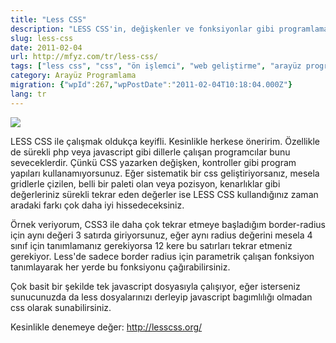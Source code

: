 ```yaml
---
title: "Less CSS"
description: "LESS CSS'in, değişkenler ve fonksiyonlar gibi programlama yapılarıyla CSS yazımını nasıl daha keyifli ve sistematik hale getirdiğini ve geliştiricilere sunduğu avantajları anlatan bir yazı."
slug: less-css
date: 2011-02-04
url: http://mfyz.com/tr/less-css/
tags: ["less css", "css", "ön işlemci", "web geliştirme", "arayüz programlama"]
category: Arayüz Programlama
migration: {"wpId":267,"wpPostDate":"2011-02-04T10:18:04.000Z"}
lang: tr
---
```


![](/images/archive/tr/2012/01/logo-1.png)

LESS CSS ile çalışmak oldukça keyifli. Kesinlikle herkese öneririm. Özellikle de sürekli php veya javascript gibi dillerle çalışan programcılar bunu seveceklerdir. Çünkü CSS yazarken değişken, kontroller gibi program yapıları kullanamıyorsunuz. Eğer sistematik bir css geliştiriyorsanız, mesela gridlerle çizilen, belli bir paleti olan veya pozisyon, kenarlıklar gibi değerleriniz sürekli tekrar eden değerler ise LESS CSS kullandığınız zaman aradaki farkı çok daha iyi hissedeceksiniz.

Örnek veriyorum, CSS3 ile daha çok tekrar etmeye başladığım border-radius için aynı değeri 3 satırda giriyorsunuz, eğer aynı radius değerini mesela 4 sınıf için tanımlamanız gerekiyorsa 12 kere bu satırları tekrar etmeniz gerekiyor. Less'de sadece border radius için parametrik çalışan fonksiyon tanımlayarak her yerde bu fonksiyonu çağırabilirsiniz.

Çok basit bir şekilde tek javascript dosyasıyla çalışıyor, eğer isterseniz sunucunuzda da less dosyalarınızı derleyip javascript bagımlılığı olmadan css olarak sunabilirsiniz.

Kesinlikle denemeye değer: http://lesscss.org/